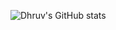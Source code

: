 ![Dhruv's GitHub stats](https://github-readme-stats.vercel.app/api?username=DHRUV-CODER&show_icons=true&theme=tokyonight)
